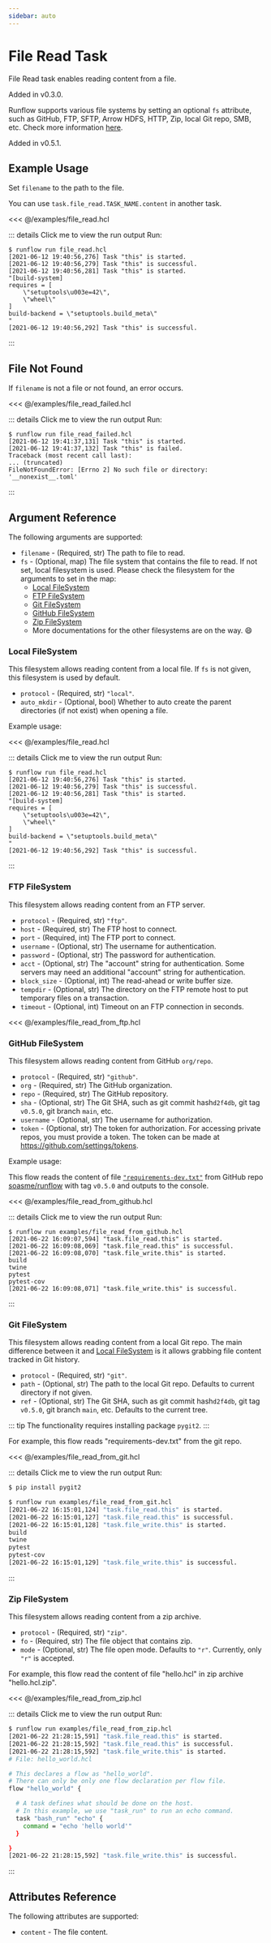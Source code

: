 ```yaml
---
sidebar: auto
---
```


# File Read Task

File Read task enables reading content from a file.

Added in v0.3.0.

Runflow supports various file systems by setting an optional `fs` attribute,
such as GitHub, FTP, SFTP, Arrow HDFS, HTTP, Zip, local Git repo, SMB, etc.
Check more information [here](https://filesystem-spec.readthedocs.io/en/latest/api.html#built-in-implementations).

Added in v0.5.1.

## Example Usage

Set `filename` to the path to the file.

You can use `task.file_read.TASK_NAME.content` in another task.

<<< @/examples/file_read.hcl

::: details Click me to view the run output
Run:
```
$ runflow run file_read.hcl
[2021-06-12 19:40:56,276] Task "this" is started.
[2021-06-12 19:40:56,279] Task "this" is successful.
[2021-06-12 19:40:56,281] Task "this" is started.
"[build-system]
requires = [
    \"setuptools\u003e=42\",
    \"wheel\"
]
build-backend = \"setuptools.build_meta\"
"
[2021-06-12 19:40:56,292] Task "this" is successful.
```
:::

## File Not Found

If `filename` is not a file or not found, an error occurs.

<<< @/examples/file_read_failed.hcl

::: details Click me to view the run output
Run:
```
$ runflow run file_read_failed.hcl
[2021-06-12 19:41:37,131] Task "this" is started.
[2021-06-12 19:41:37,132] Task "this" is failed.
Traceback (most recent call last):
... (truncated)
FileNotFoundError: [Errno 2] No such file or directory: '__nonexist__.toml'
```
:::


## Argument Reference

The following arguments are supported:

* `filename` - (Required, str) The path to file to read.
* `fs` - (Optional, map) The file system that contains the file to read. If not set, local filesystem is used. Please check the filesystem for the arguments to set in the map:
  * [Local FileSystem](#local-filesystem)
  * [FTP FileSystem](#ftp-filesystem)
  * [Git FileSystem](#git-filesystem)
  * [GitHub FileSystem](#github-filesystem)
  * [Zip FileSystem](#zip-filesystem)
  * More documentations for the other filesystems are on the way. :smile:

### Local FileSystem

This filesystem allows reading content from a local file.
If `fs` is not given, this filesystem is used by default.

* `protocol` - (Required, str) `"local"`.
* `auto_mkdir` - (Optional, bool) Whether to auto create the parent directories (if not exist) when opening a file.

Example usage:

<<< @/examples/file_read.hcl

::: details Click me to view the run output
Run:
```
$ runflow run file_read.hcl
[2021-06-12 19:40:56,276] Task "this" is started.
[2021-06-12 19:40:56,279] Task "this" is successful.
[2021-06-12 19:40:56,281] Task "this" is started.
"[build-system]
requires = [
    \"setuptools\u003e=42\",
    \"wheel\"
]
build-backend = \"setuptools.build_meta\"
"
[2021-06-12 19:40:56,292] Task "this" is successful.
```
:::

### FTP FileSystem

This filesystem allows reading content from an FTP server.

* `protocol` - (Required, str) `"ftp"`.
* `host` - (Required, str) The FTP host to connect.
* `port` - (Required, int) The FTP port to connect.
* `username` - (Optional, str) The username for authentication.
* `password` - (Optional, str) The password for authentication.
* `acct` - (Optional, str) The "account" string for authentication. Some servers may need an additional "account" string for authentication.
* `block_size` - (Optional, int) The read-ahead or write buffer size.
* `tempdir` - (Optional, str) The directory on the FTP remote host to put temporary files on a transaction.
* `timeout` - (Optional, int) Timeout on an FTP connection in seconds.

<<< @/examples/file_read_from_ftp.hcl

### GitHub FileSystem

This filesystem allows reading content from GitHub `org/repo`.

* `protocol` - (Required, str) `"github"`.
* `org` - (Required, str) The GitHub organization.
* `repo` - (Required, str) The GitHub repository.
* `sha` - (Optional, str) The Git SHA, such as git commit hash`d2f4db`, git tag `v0.5.0`, git branch `main`, etc.
* `username` - (Optional, str) The username for authorization.
* `token` - (Optional, str) The token for authorization. For accessing private repos, you must provide a token. The token can be made at <https://github.com/settings/tokens>.

Example usage:

This flow reads the content of file
[`"requirements-dev.txt"`](https://github.com/soasme/runflow/blob/v0.5.0/requirements-dev.txt)
from GitHub repo [soasme/runflow](https://github.com/soasme/runflow) with tag `v0.5.0`
and outputs to the console.

<<< @/examples/file_read_from_github.hcl

::: details Click me to view the run output
Run:
```
$ runflow run examples/file_read_from_github.hcl
[2021-06-22 16:09:07,594] "task.file_read.this" is started.
[2021-06-22 16:09:08,069] "task.file_read.this" is successful.
[2021-06-22 16:09:08,070] "task.file_write.this" is started.
build
twine
pytest
pytest-cov
[2021-06-22 16:09:08,071] "task.file_write.this" is successful.
```
:::

### Git FileSystem

This filesystem allows reading content from a local Git repo.
The main difference between it and [Local FileSystem](#local-filesystem) is it
allows grabbing file content tracked in Git history.

* `protocol` - (Required, str) `"git"`.
* `path` - (Optional, str) The path to the local Git repo. Defaults to current directory if not given.
* `ref` - (Optional, str) The Git SHA, such as git commit hash`d2f4db`, git tag `v0.5.0`, git branch `main`, etc. Defaults to the current tree.

::: tip
The functionality requires installing package `pygit2`.
:::

For example, this flow reads "requirements-dev.txt" from the git repo.

<<< @/examples/file_read_from_git.hcl

::: details Click me to view the run output
Run:
```bash
$ pip install pygit2

$ runflow run examples/file_read_from_git.hcl
[2021-06-22 16:15:01,124] "task.file_read.this" is started.
[2021-06-22 16:15:01,127] "task.file_read.this" is successful.
[2021-06-22 16:15:01,128] "task.file_write.this" is started.
build
twine
pytest
pytest-cov
[2021-06-22 16:15:01,129] "task.file_write.this" is successful.
```
:::

### Zip FileSystem

This filesystem allows reading content from a zip archive.

* `protocol` - (Required, str) `"zip"`.
* `fo` - (Required, str) The file object that contains zip.
* `mode` - (Optional, str) The file open mode. Defaults to `"r"`. Currently, only `"r"` is accepted.

For example, this flow read the content of file "hello.hcl" in zip archive "hello.hcl.zip".

<<< @/examples/file_read_from_zip.hcl

::: details Click me to view the run output
Run:

```bash
$ runflow run examples/file_read_from_zip.hcl
[2021-06-22 21:28:15,591] "task.file_read.this" is started.
[2021-06-22 21:28:15,592] "task.file_read.this" is successful.
[2021-06-22 21:28:15,592] "task.file_write.this" is started.
# File: hello_world.hcl

# This declares a flow as "hello_world".
# There can only be only one flow declaration per flow file.
flow "hello_world" {

  # A task defines what should be done on the host.
  # In this example, we use "task_run" to run an echo command.
  task "bash_run" "echo" {
    command = "echo 'hello world'"
  }

}
[2021-06-22 21:28:15,592] "task.file_write.this" is successful.
```
:::

## Attributes Reference

The following attributes are supported:

* `content` - The file content.
